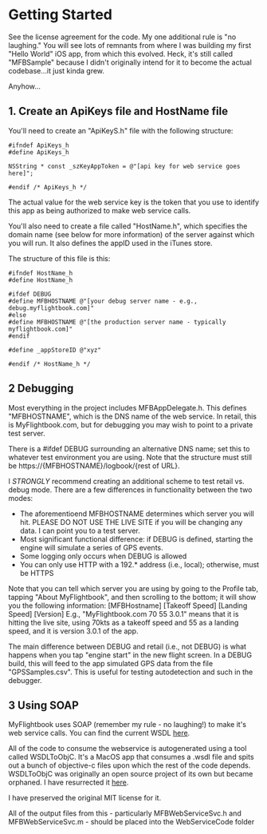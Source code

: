 # Getting Started
See the license agreement for the code.  My one additional rule is "no laughing."  You will see lots of remnants from where I was building my first "Hello World" iOS app, from which this evolved.  Heck, it's still called "MFBSample" because I didn't originally intend for it to become the actual codebase...it just kinda grew.

Anyhow...
## 1. Create an ApiKeys file and HostName file
You'll need to create an "ApiKeyS.h" file with the following structure:
~~~~
#ifndef ApiKeys_h
#define ApiKeys_h

NSString * const _szKeyAppToken = @"[api key for web service goes here]";

#endif /* ApiKeys_h */
~~~~
The actual value for the web service key is the token that you use to identify this app as being authorized to make web service calls.

You'll also need to create a file called "HostName.h", which specifies the domain name (see below for more information) of the server against which you will run.  It also defines the appID used in the iTunes store.

The structure of this file is this:
~~~~
#ifndef HostName_h
#define HostName_h

#ifdef DEBUG
#define MFBHOSTNAME @"[your debug server name - e.g., debug.myflightbook.com]"
#else
#define MFBHOSTNAME @"[the production server name - typically myflightbook.com]"
#endif

#define _appStoreID @"xyz"

#endif /* HostName_h */
~~~~

## 2 Debugging
Most everything in the project includes MFBAppDelegate.h.  This defines "MFBHOSTNAME", which is the DNS name of the web service.  In retail, this is MyFlightbook.com, but for debugging you may wish to point to a private test server.  

There is a #ifdef DEBUG surrounding an alternative DNS name; set this to whatever test environment you are using.  Note that the structure must still be https://{MFBHOSTNAME}/logbook/{rest of URL}.

I *STRONGLY* recommend creating an additional scheme to test retail vs. debug mode.  There are a few differences in functionality between the two modes:
* The aforementioend MFBHOSTNAME determines which server you will hit.  PLEASE DO NOT USE THE LIVE SITE if you will be changing any data.  I can point you to a test server.  
* Most significant functional difference: if DEBUG is defined, starting the engine will simulate a series of GPS events.
* Some logging only occurs when DEBUG is allowed
* You can only use HTTP with a 192.* address (i.e., local); otherwise, must be HTTPS

Note that you can tell which server you are using by going to the Profile tab, tapping "About MyFlightbook", and then scrolling to the bottom; it will show you the following information:
[MFBHostname] [Takeoff Speed] [Landing Speed] [Version]
E.g., "MyFlightbook.com 70 55 3.0.1" means that it is hitting the live site, using 70kts as a takeoff speed and 55 as a landing speed, and it is version 3.0.1 of the app.

The main difference between DEBUG and retail (i.e., not DEBUG) is what happens when you tap "engine start" in the new flight screen.  In a DEBUG build, this will feed to the app simulated GPS data from the
file "GPSSamples.csv".  This is useful for testing autodetection and such in the debugger. 

## 3 Using SOAP
MyFlightbook uses SOAP (remember my rule - no laughing!) to make it's web service calls.  You can find the current WSDL [here](http://myflightbook.com/logbook/public/webservice.asmx?WSDL).  

All of the code to consume the webservice is autogenerated using a tool called WSDLToObjC.  It's a MacOS app that consumes a .wsdl file and spits out a bunch of objective-c files upon which the rest of the code depends.  WSDLToObjC was originally an open source project of its own but became orphaned.  I have resurrected it [here](https://github.com/ericberman/WSDLtoObjC).

I have preserved the original MIT license for it.

All of the output files from this - particularly MFBWebServiceSvc.h and MFBWebServiceSvc.m - should be placed into the WebServiceCode folder

